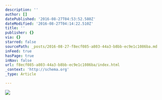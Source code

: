 ```yaml
---
description: ''
author: []
datePublished: '2016-08-27T04:53:52.580Z'
dateModified: '2016-08-27T04:14:22.510Z'
title: ''
publisher: {}
via: {}
starred: false
sourcePath: _posts/2016-08-27-f8ecf085-a803-44a3-b8bb-ec9e1c1086ba.md
inFeed: true
hasPage: true
inNav: false
url: f8ecf085-a803-44a3-b8bb-ec9e1c1086ba/index.html
_context: 'http://schema.org'
_type: Article

---
```

![](https://the-grid-user-content.s3-us-west-2.amazonaws.com/16aa77b1-8814-4f11-8691-49a0773d513a.jpg)